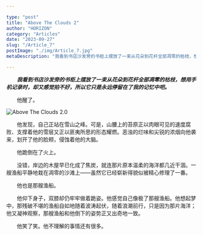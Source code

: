```yaml
---

type: "post"
title: "Above The Clouds 2"
author: "HORIZON"
category: "Articles"
date: "2023-09-27"
slug: "/Article_7"
postImage: "./img/Article_7.jpg"
metaDescription: "我看到书店沙发旁的书柜上摆放了一束从花朵到花杆全部凋零的枯枝，想用手机记录时，却又感觉拍不好，所以它只是永远停留在了我的记忆中吧。"

---
```


&emsp;&emsp;***我看到书店沙发旁的书柜上摆放了一束从花朵到花杆全部凋零的枯枝，想用手机记录时，却又感觉拍不好，所以它只是永远停留在了我的记忆中吧。***

&emsp;&emsp;他醒了。

![Above The Clouds 2.0](./img/Article_7.jpg)

&emsp;&emsp;他发现，自己正站在雪山之峰。可是，山腰上的苔原正以肉眼可见的速度腐败、支撑着他的雪层又正以匪夷所思的形态耀燃。恶浊的烂味和尖锐的浓烟向他袭来，划开了他的脸颊，侵蚀着他的大脑。

&emsp;&emsp;他跪倒在了火上。

&emsp;&emsp;没错，岸边的木屋早已化成了焦炭，就连那片原本温柔的海洋都几近干涸。一艘渔船平静地栽在凋零的沙滩上——虽然它已经崭新得貌似被精心修理了一番。

&emsp;&emsp;他也是那艘渔船。

&emsp;&emsp;他仰下身子，双膝却仍牢牢做着跪姿。他感觉自己像极了那艘渔船。他想起梦中，那残破不堪的渔船自如地随着波涛起伏，随着浪潮前行，只是因为那片海洋；他又凝神观察，那艘渔船和他倒下的姿势正又出奇地一致。

&emsp;&emsp;他笑了笑。他不理解的事情还有很多。